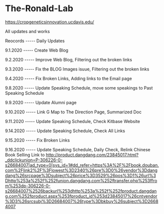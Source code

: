 # The-Ronald-Lab

https://cropgeneticsinnovation.ucdavis.edu/

All updates and works

Reocords ----- Daily Updates

9.1.2020 ----- Create Web Blog

9.2.2020 ----- Improve Web Blog, Filtering out the broken links

9.3.2020 ----- Fix the BLOG Images isuue, Filtering out the broken links

9.4.2020 ----- Fix Broken Links, Adding links to the Email page

9.8.2020 ----- Update Speaking Schedule, move some speakings to Past Speaking Schedule

9.9.2020 ----- Update Alumni page

9.10.2020 ----- Link G Map to The Direction Page, Summarized Doc

9.11.2020 ----- Update Speaking Schedule, Check Kitbase Website

9.14.2020 ----- Update Speaking Schedule, Check All Links

9.15.2020 ----- Fix Broken Links

9.16.2020 ----- Update Speaking Schedule, Daily Check, Relink Chinese Book Selling Link to http://product.dangdang.com/23845017.html?_ddclickunion=P-306226-0-s26684007|ad_type=0|sys_id=1#dd_refer=https%3A%2F%2Fbook.douban.com%2Flink2%2F%3Flowest%3D2340%26pre%3D0%26vendor%3Ddangdang%26srcpage%3Dsubject%26price%3D3529%26pos%3D1%26url%3Dhttp%253a%252f%252funion.dangdang.com%252ftransfer.php%253ffrom%253dp-306226-0-s26684007%2526backurl%253dhttp%253a%252f%252fproduct.dangdang.com%252fproduct.aspx%253fproduct_id%253d23845017%26cntvendor%3D3%26srcsubj%3D26684007%26type%3Dbkbuy%26subject%3D26684007

